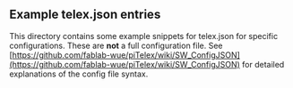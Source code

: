 ## Example telex.json entries

This directory contains some example snippets for telex.json for specific configurations.
These are **not** a full configuration file.
See [https://github.com/fablab-wue/piTelex/wiki/SW_ConfigJSON](https://github.com/fablab-wue/piTelex/wiki/SW_ConfigJSON) for detailed explanations of the config file syntax.